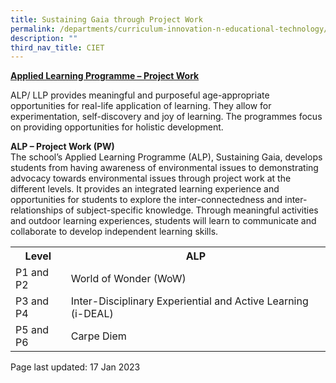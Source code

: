 ```yaml
---
title: Sustaining Gaia through Project Work
permalink: /departments/curriculum-innovation-n-educational-technology/sustaining-gaia-through-project-work/
description: ""
third_nav_title: CIET
---
```

<p><strong><u>Applied Learning Programme &ndash; Project Work<br /></u></strong>
<p>ALP/ LLP provides meaningful and purposeful age-appropriate opportunities for real-life application of learning. They allow for experimentation, self-discovery and joy of learning. The programmes focus on providing opportunities for holistic development.<br/>

<strong>ALP – Project Work (PW)</strong><br/>
The school’s Applied Learning Programme (ALP), Sustaining Gaia, develops students from having awareness of environmental issues to demonstrating advocacy towards environmental issues through project work at the different levels. It provides an integrated learning experience and opportunities for students to explore the inter-connectedness and inter-relationships of subject-specific knowledge. Through meaningful activities and outdoor learning experiences, students will learn to communicate and collaborate to develop independent learning skills.
</p>
<table>
<tbody>
<tr>
<th>Level</th>
<th>ALP</th>
</tr>
<tr>
<td>P1 and P2</td>
<td>World of Wonder (WoW)</td>
</tr>
<tr>
<td>P3 and P4</td>
<td>Inter-Disciplinary Experiential and Active Learning (i-DEAL)</td>
</tr>
<tr>
<td>P5 and P6</td>
<td>Carpe Diem</td>
</tr>
</tbody>
</table>
<p>Page last updated: 17 Jan 2023</p>